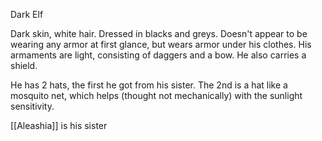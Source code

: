 Dark Elf

Dark skin, white hair. Dressed in blacks and greys. Doesn't appear to be wearing any armor at first glance, but wears armor under his clothes. His armaments are light, consisting of daggers and a bow. He also carries a shield.

He has 2 hats, the first he got from his sister. The 2nd is a hat like a mosquito net, which helps (thought not mechanically) with the sunlight sensitivity.

[[Aleashia]] is his sister
